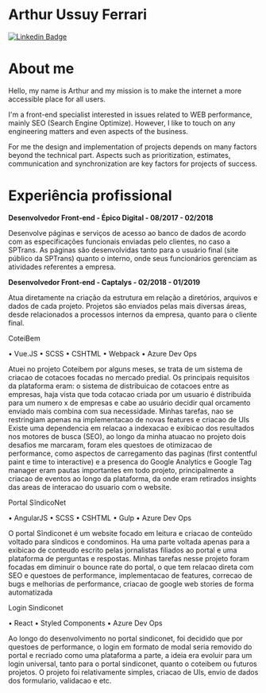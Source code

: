 # Arthur Ussuy Ferrari

[![Linkedin Badge](https://img.shields.io/badge/LinkedIn-0077B5?style=for-the-badge&logo=linkedin&logoColor=white&link=https://www.linkedin.com/in/arthur-ferrari-255940138/)](https://www.linkedin.com/in/arthur-ferrari-255940138/)


# About me

Hello, my name is Arthur and my mission is to make the internet a more accessible place for all users. 

I'm a front-end specialist interested in issues related to WEB performance, mainly SEO (Search Engine Optimize). However, I like to touch on any engineering matters and even aspects of the business. 

For me the design and implementation of projects depends on many factors beyond the technical part. Aspects such as prioritization, estimates, communication and synchronization are key factors for projects of success.

  
# Experiência profissional

<b>Desenvolvedor Front-end - Épico Digital - 08/2017 - 02/2018</b>
  
  Desenvolve páginas e serviços de acesso ao banco de dados de acordo com as especificações funcionais enviadas pelo clientes, no caso a SPTrans. As páginas são desenvolvidas tanto para o usuário final (site público da SPTrans) quanto o interno, onde seus funcionários gerenciam as atividades referentes a empresa.
    
<b>Desenvolvedor Front-end - Captalys - 02/2018 - 01/2019</b>

  Atua diretamente na criação da estrutura em relação a diretórios, arquivos e dados de cada projeto. Projetos são enviados pelas mais diversas áreas, desde relacionados a processos internos da empresa, quanto para o cliente final.

CoteiBem

• Vue.JS
• SCSS
• CSHTML
• Webpack
• Azure Dev Ops

Atuei no projeto Coteibem por alguns meses, se trata de um sistema de criacao de cotacoes focadas no mercado predial. Os principais requisitos da plataforma eram: o sistema de distribuicao de cotacoes entre as empresas, haja vista que toda cotacao criada por um usuario é distribuida para um numero x de empresas e cabe ao usuário decidir qual orcamento enviado mais combina com sua necessidade. Minhas tarefas, nao se restringiam apenas na implementacao de novas features e criacao de UIs Existe uma dependencia em relacao a indexacao e exibicao dos resultados nos motores de busca (SEO), ao longo da minha atuacao no projeto dois desafios me marcaram, foram eles questoes de otimizacao de performance, como aspectos de carregamento das paginas (first contentful paint e time to interactive) e a presenca do Google Analytics e Google Tag manager eram pautas importantes em todo projeto, principalmente a criacao de eventos ao longo da plataforma, da onde eram retirados insights das areas de interacao do usuario com o website.

Portal SĩndicoNet

• AngularJS
• SCSS
• CSHTML
• Gulp
• Azure Dev Ops

O portal Sĩndiconet é um website focado em leitura e criacao de conteũdo voltado para sĩndicos e condominos. Ha uma parte voltada apenas para a exibicao de conteudo escrito pelas jornalistas filiados ao portal e uma plataforma de perguntas e respostas. Minhas tarefas nesse projeto foram focadas em diminuir o bounce rate do portal, o que tem relacao direta com SEO e questoes de performance, implementacao de features, correcao de bugs e melhorias de performance, criacao de google web stories de forma automatizada

Login Sindiconet

• React
• Styled Components
• Azure Dev Ops

Ao longo do desenvolvimento no portal sindiconet, foi decidido que por questoes de performance, o login em formato de modal seria removido do portal e recriado como uma plataforma a parte, a ideia era evoluir para um login universal, tanto para o portal sindiconet, quanto o coteibem ou futuros projetos. O projeto foi relativamente simples, criacao de UIs, envio de dados dos formulario, validacao e etc.
